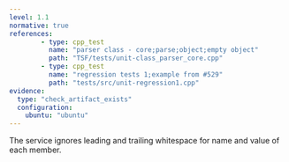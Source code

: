 ```yaml
---
level: 1.1
normative: true
references:
        - type: cpp_test
          name: "parser class - core;parse;object;empty object"
          path: "TSF/tests/unit-class_parser_core.cpp"
        - type: cpp_test
          name: "regression tests 1;example from #529"
          path: "tests/src/unit-regression1.cpp"
evidence:
  type: "check_artifact_exists"
  configuration:
    ubuntu: "ubuntu"
---
```


The service ignores leading and trailing whitespace for name and value of each member.